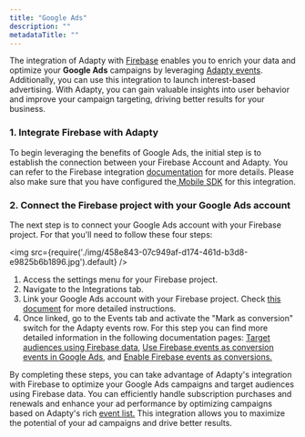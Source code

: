 ```yaml
---
title: "Google Ads"
description: ""
metadataTitle: ""
---
```


The integration of Adapty with [Firebase](https://docs.adapty.io/docs/firebase-and-google-analytics) enables you to enrich your data and optimize your **Google Ads** campaigns by leveraging [Adapty events](https://docs.adapty.io/docs/events). Additionally, you can use this integration to launch interest-based advertising. With Adapty, you can gain valuable insights into user behavior and improve your campaign targeting, driving better results for your business.

### 1. Integrate Firebase with Adapty

 To begin leveraging the benefits of Google Ads, the initial step is to establish the connection between your Firebase Account and Adapty. You can refer to the Firebase integration [documentation](https://docs.adapty.io/docs/firebase-and-google-analytics) for more details. Please also make sure that you have configured the[ Mobile SDK](https://docs.adapty.io/docs/firebase-and-google-analytics#3-set-up-adapty-sdk) for this integration. 

### 2. Connect the Firebase project with your Google Ads account

The next step is to connect your Google Ads account with your Firebase project. For that you'll need to follow these four steps:


<img
  src={require('./img/458e843-07c949af-d174-461d-b3d8-e9825b6b1896.jpg').default}
/>





1. Access the settings menu for your Firebase project.
2. Navigate to the Integrations tab.
3. Link your Google Ads account with your Firebase project. Check [this document](https://support.google.com/firebase/answer/6383833#zippy=%2Cin-this-article) for more detailed instructions.
4. Once linked, go to the Events tab and activate the "Mark as conversion" switch for the Adapty events row. For this step you can find  more detailed information  in the following documentation pages: [Target audiences using Firebase data](https://support.google.com/google-ads/answer/6398643), [Use Firebase events as conversion events in Google Ads](https://support.google.com/google-ads/answer/6366292), and [Enable Firebase events as conversions.](https://support.google.com/firebase/answer/6317522#enable&zippy=%2Cin-this-article)

By completing these steps, you can take advantage of Adapty's integration with Firebase to optimize your Google Ads campaigns and target audiences using Firebase data. You can efficiently handle subscription purchases and renewals and enhance your ad performance by optimizing campaigns based on Adapty's rich [event list.](https://docs.adapty.io/docs/events) This integration allows you to maximize the potential of your ad campaigns and drive better results.